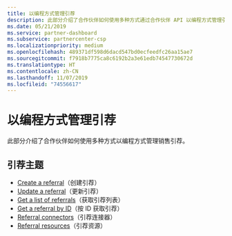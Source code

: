 ```yaml
---
title: 以编程方式管理引荐
description: 此部分介绍了合作伙伴如何使用多种方式通过合作伙伴 API 以编程方式管理引荐。
ms.date: 05/21/2019
ms.service: partner-dashboard
ms.subservice: partnercenter-csp
ms.localizationpriority: medium
ms.openlocfilehash: 489371df598d6dacd547bd0ecfeedfc26aa15ae7
ms.sourcegitcommit: f7918b7775ca8c6192b2a3e61edb74547730672d
ms.translationtype: HT
ms.contentlocale: zh-CN
ms.lasthandoff: 11/07/2019
ms.locfileid: "74556617"
---
```

# <a name="programmatically-manage-referrals"></a>以编程方式管理引荐

此部分介绍了合作伙伴如何使用多种方式以编程方式管理销售引荐。

## <a name="referral-topics"></a>引荐主题

- [Create a referral](create-a-referral.md)（创建引荐）
- [Update a referral](update-a-referral.md)（更新引荐）
- [Get a list of referrals](get-a-list-of-referrals.md)（获取引荐列表）
- [Get a referral by ID](get-a-referral-by-Id.md)（按 ID 获取引荐）
- [Referral connectors](referral-connectors.md)（引荐连接器）
- [Referral resources](referral-resources.md)（引荐资源）